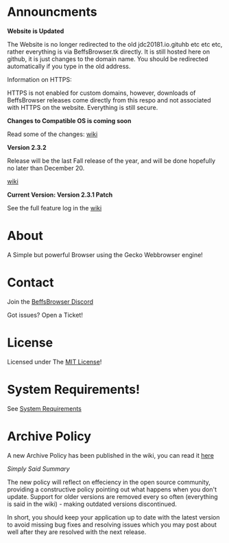 # Announcments

**Website is Updated**

The Website is no longer redirected to the old jdc20181.io.gituhb etc etc etc, rather everything is via BeffsBrowser.tk directly. It is still hosted here on github, it is just changes to the domain name. You should be redirected automatically if you type in the old address. 

Information on HTTPS:

HTTPS is not enabled for custom domains, however, downloads of BeffsBrowser releases come directly from this respo and not associated with HTTPS on the website. Everything is still secure. 



**Changes to Compatible OS is coming soon**

Read some of the changes: [wiki](https://github.com/jdc20181/BeffsBrowser/wiki/Changes-to-Supported-OS-Versions)


**Version 2.3.2**

Release will be the last Fall release of the year, and will be done hopefully no later than December 20.

[wiki](https://github.com/jdc20181/BeffsBrowser/wiki/Version-2.3.2-Coming-soon)




**Current Version: Version 2.3.1 Patch**



See the full feature log in the [wiki](https://github.com/jdc20181/BeffsBrowser/wiki/2.3.1-Patch-Release-Coming-soon)



# About

A Simple but powerful Browser using the Gecko Webbrowser engine!

# Contact 


Join the [BeffsBrowser Discord](https://discord.gg/kz4Bxw9)

Got issues? Open a Ticket! 


# License
Licensed under The [MIT License](https://github.com/jdc20181/BeffsBrowser/blob/master/Information/LICENSE)!


 
# System Requirements!

See [System Requirements](https://github.com/jdc20181/BeffsBrowser/blob/master/Information/SystemRequirements.md)

# Archive Policy

A new Archive Policy has been published in the wiki, you can read it [here](https://github.com/jdc20181/BeffsBrowser/wiki/Archive-Policy)

*Simply Said Summary*

The new policy will reflect on effeciency in the open source community, providing a constructive policy pointing out what happens when you don't update. Support for older versions are removed every so often (everything is said in the wiki) - making outdated versions discontinued. 

In short, you should keep your application up to date with the latest version to avoid missing bug fixes and resolving issues which you may post about well after they are resolved with the next release. 
